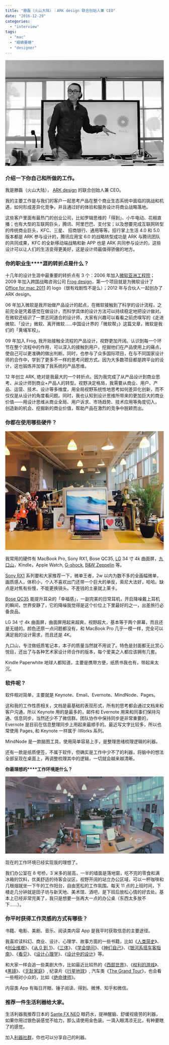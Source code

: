 ```yaml
---
title: "滕磊（火山大陆）｜ARK design 联合创始人兼 CEO"
date: "2016-12-29"
categories: 
  - "interview"
tags: 
  - "mac"
  - "眼睛要瞎"
  - "designer"
---
```


![%e6%bb%95%e7%a3%8a%e4%b8%aa%e4%ba%ba%e7%85%a7](/images/19799.jpg)

### **介绍一下你自己和所做的工作。**

我是滕磊（火山大陆）， [ARK design](https://www.arkdesign.cn/) 的联合创始人兼 CEO。

我的主要工作是与我们的客户一起思考产品在整个商业生态系统中面临的挑战和机遇，如何形成差异化竞争，并且通过好的体验和服务设计将商业战略落地。

这些客户里面有最热门的创业公司，比如罗辑思维的「得到」、小牛电动、花椒直播；也有大型的互联网巨头，腾讯、阿里巴巴、支付宝；以及想要完成互联网转型的传统商业巨头，KFC、三星、 招商银行、通用等等。招行掌上生活 4.0 和 5.0 版本都是 ARK 参与设计的，腾讯应用宝 6.0 的战略转型成功是 ARK 与腾讯团队的共同成果，KFC 的全新移动端战略和新 APP 也是 ARK 共同参与设计的，这些设计可以让人们的生活变得更美好，这是设计师最值得骄傲的地方。

### **你的职业生****涯的转折点是什么？**

十几年的设计生涯中最重要的转折点有 3 个：2006 年加入[微软亚洲工程院](https://www.msra.cn/)；2009 年加入跨国战略咨询公司 [Frog design](https://www.frogdesign.cn/)，第一个项目就是为微软设计了 [Office for mac 2011](https://www.microsoft.com/zh-CN/download/details.aspx?id=46571) 的 logo（很有戏剧性不是么）；2012 年与合伙人一起创办了 ARK design。

06 年加入微软是我开始做产品设计的起点，在微软接触到了科学的设计流程，之前完全是凭着感觉在做设计，而科学具体的设计方法可以持续稳定地把设计做对。在微软还结识了一票志同道合的设计师，大家有兴趣可以看看之前虎嗅写的《走进微软、「设计」微软、离开微软……中国设计界的「微软帮」》这篇文章，微软是我们的「黄埔军校」。

09 年加入 Frog, 我开始接触全流程的产品设计，视野更加开阔。认识到每一个环节在整个流程中的作用，可以深入的接触到用户，挖掘他们在产品使用上的痛点，使自己可以更准确的做出判断。同时，也参与了众多国际项目，在与不同国家设计师的合作中，学到了更多不一样的思考问题方式。因为大多数项目都是跨平台的设计，这也锻炼并加强了我系统的产品思维。

12 年创立 ARK, 绝对是我最大的一个转折点。因为我完成了从产品设计到商业思考、从设计师到商业+产品人的转型。视野决定格局，我需要从商业、用户、产品、运营、技术、设计等多维度，用全局视野系统性地思考如何差异化创新，而不仅仅是从设计的角度看问题。同时，我也认知到设计思维所带来的更加巨大的商业价值——用设计思维从商业全局、用户诉求、市场趋势、技术应用等角度切入， 创造新的机会、挖掘新的商业价值，帮助产品在激烈的竞争中脱颖而出。

### **你都在使用哪些硬件？**

![%e5%85%ac%e5%8f%b8%e6%a1%8c%e9%9d%a21](/images/57308.jpg)

我常用的硬件有 MacBook Pro, Sony RX1, Bose QC35, [LG](https://search.jd.com/Search?keyword=LG%20%E6%9B%B2%E9%9D%A2%E5%B1%8F&enc=utf-8&cid3=688) 34 寸 4k 曲面屏，[九口山](https://search.jd.com/Search?keyword=%E4%B9%9D%E5%8F%A3%E5%B1%B1&enc=utf-8&wq=%E4%B9%9D%E5%8F%A3%E5%B1%B1&pvid=hoozu8xi.gckoj29akbzbxe2)，Kindle，Apple Watch, [G-shock](https://search.jd.com/Search?keyword=G-shock&enc=utf-8&wq=G-shock&pvid=5b00v8xi.gckoj29akbzbxe2), [B&W Zeppelin](https://www.bowers-wilkins.cn/Wireless-Speakers/Wireless-Speakers/Zeppelin-Wireless/product-details.html) 等。

[Sony RX1](https://www.sonystyle.com.cn/products/cyber-shot/dsc_rx1.htm) 系列要和大家推荐一下，微单王者，2w 以内为数不多的全画幅微单，画质感人，体积小，个人不喜欢出门还带一个巨大的单反，索尼大法好，哈哈。缺点是对焦有些慢，不能更换镜头。不差钱的土豪就上莱卡。

[Bose QC35](https://www.bose.cn/zh_cn/products/headphones/over_ear_headphones/quietcomfort-35-wireless.html) 能提升耳朵的「幸福感」，一副完美的日常耳机，开启降噪戴上耳机的瞬间，世界安静了，它的降噪我觉得是这个价位上下里最好的之一，出差旅行必备良品。

LG 34 寸 4k 曲面屏，曲面屏用起来超爽，视野超大，基本等于两个屏幕，而且还是无缝的。颜色还原一点问题都没有，和 MacBook Pro 几乎一模一样，完全可以满足我的设计需求，而且还是 4K。

九口山，专注做纸质笔记本，本子的质量当然就不用说了。特色是封面都无比赏心悦目，还出了与各种艺术家设计师合作的版本，每个爱美之人都应该拥有几套。

Kindle Paperwhite 地球人都知道，主要是携带方便，纸质书我也有，带起来太沉。

### **软件呢？**

软件相对简单，主要就是 Keynote、Email、Evernote、MindNode、Pages。

这和我的工作性质相关，文档是最基础的表现形式，所有的思考都会通过文档来和客户沟通，所以 Keynote 用的是最多的，邮件和 Evernote 用来和同事们保持沟通、信息同步，当然还少不了微信群。团队协作中保持同步是非常重要的，Evernote 是目前在信息整理同步上用起来最顺手的。最近写文字比较多，所以也常使用 Pages, 和 Keynote 一样属于 iWorks 系列。

MindNode 是一款脑图工具，使用简单容易上手，是整理思绪梳理逻辑的利器。

还有一款是纸质便签，不属于软件，但确实是工作中少不了的利器，将脑中的想法全部呈现在桌面上，再调整梳理其中的逻辑，一切就会越来越清晰。

**你最理想的****工作环境是什么？**

![%e5%85%ac%e5%8f%b8%e6%a1%8c%e9%9d%a22](/images/88806.jpg)

现在的工作环境已经实现我的理想了。

我们办公室在 8 号桥，3 米多的层高，一半的墙面是落地窗，吃不完的零食和满冰箱的饮料，优美舒适的待客会议区，视野开阔的站立办公区域，可以一杯咖啡和几根烟就坐一下午的工作阳台，自由宽松的工作氛围。每天 11 点的上班时间，下楼走几分钟就是田子坊与新天地、美术馆、酒吧，是下班后放松心情的好去处。基本上已经非常完美了，我只是想要一张再大一点的办公桌（东西太多放不下……）。

### **你平时获得工作灵感的方式有哪些？**

书籍、电影、美剧、音乐、阅读类内容 App 是我平时获取信息的主要途径。

我喜欢读科幻、商业、设计、心理学、故事方面的一些书籍，比如《[人类简史](https://book.douban.com/subject/25985021/)》、《[创业维艰](https://book.douban.com/subject/26306686/)》、《[从 0 到 1](https://book.douban.com/subject/26297606/)》、《[三体](https://book.douban.com/subject/2567698/)》、《[学会提问](https://book.douban.com/subject/1504957/)》、《[神们自己](https://book.douban.com/subject/26264967/)》、《[银河系搭车客指南](https://book.douban.com/subject/6265745/)》、《[看见](https://book.douban.com/subject/20427187/)》、《[设计心理学](https://book.douban.com/subject/1288844/)》、《[设计中的设计](https://book.douban.com/subject/1941558/)》等。

和大家一样会追一些美剧大作，比如最近比较热的《[西部世界](https://movie.douban.com/subject/2338055/)》、《[权利的游戏](https://movie.douban.com/subject/3016187/)》、《[黑镜](https://movie.douban.com/subject/7054120/)》、《[无耻家庭](https://movie.douban.com/subject/26302882/)》, 纪录片《[行星地球](https://movie.douban.com/subject/26733371/)》, 汽车类《[The Grand Tour](https://zh.wikipedia.org/wiki/The_Grand_Tour)》，也会看一些相对小众的，比如《[绝命律师](https://movie.douban.com/subject/25726259/)》。

内容类 App 有每日开眼、锤子阅读、得到、微博、知乎和微信。

### **推荐一件生活利器给大家。**

生活利器我推荐日本的 [Sante FX NEO](https://www.santefx.jp/tw/product/fx_neo.html) 眼药水，提神醒脑、舒缓视疲劳的利器，如果你用过银色装感觉不给力，那么请使用金色装。一滴入眼清凉无比，有种要瞎了的感觉。

加入[利器社群](https://liqi.io/community/)，你也可以分享自己的利器。
